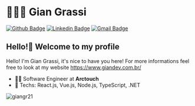 # 👨🏼‍💻 Gian Grassi

[![Github Badge](https://img.shields.io/badge/-Github-000?style=flat-square&logo=Github&logoColor=white&link=https://github.com/giangr21)](https://github.com/giangr21)
[![Linkedin Badge](https://img.shields.io/badge/-LinkedIn-blue?style=flat-square&logo=Linkedin&logoColor=white&link=https://www.linkedin.com/in/gian-antunes-21163b152/)](https://www.linkedin.com/in/gian-antunes-grassi-21163b152/)
[![Gmail Badge](https://img.shields.io/badge/-Gmail-c14438?style=flat-square&logo=Gmail&logoColor=white&link=mailto:giangr21@gmail.com)](mailto:giangr21@gmail.com)

## Hello!👋 Welcome to my profile

Hello! I'm Gian Grassi, it's nice to have you here! 
For more informations feel free to look at my website https://www.giandev.com.br/

- :office_worker: Software Engineer at **Arctouch**
- :blue_heart: Techs: React.js, Vue.js, Node.js, TypeScript, .NET
<p><img align="center" src="https://github-readme-stats.vercel.app/api/top-langs?username=giangr21&show_icons=true&theme=dracula&locale=en&layout=compact" alt="giangr21" /></p>
